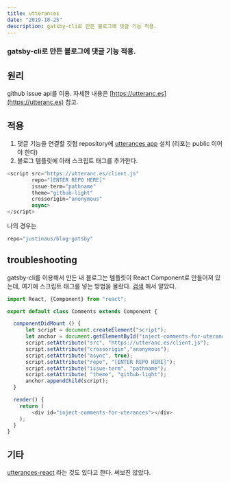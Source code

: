 ```yaml
---
title: utterances
date: "2019-10-25"
description: gatsby-cli로 만든 블로그에 댓글 기능 적용.
---
```


### gatsby-cli로 만든 블로그에 댓글 기능 적용.

## 원리

github issue api를 이용.
자세한 내용은 [https://utteranc.es](https://utteranc.es) 참고.


## 적용

1. 댓글 기능을 연결할 깃헙 repository에 [utterances app](https://github.com/apps/utterances) 설치 (리포는 public 이어야 한다)
1. 블로그 템플릿에 아래 스크립트 태그를 추가한다.
```js
<script src="https://utteranc.es/client.js"
        repo="[ENTER REPO HERE]"
        issue-term="pathname"
        theme="github-light"
        crossorigin="anonymous"
        async>
</script>
```

나의 경우는
```js
repo="justinaus/blog-gatsby"
```

## troubleshooting
gatsby-cli를 이용해서 만든 내 블로그는
템플릿이 React Component로 만들어져 있는데, 여기에 스크립트 태그를 넣는 방법을 몰랐다.
[검색](https://github.com/utterance/utterances/issues/161) 해서 알았다.

```js
import React, {Component} from "react";

export default class Comments extends Component {

  componentDidMount () {
      let script = document.createElement("script");
      let anchor = document.getElementById("inject-comments-for-uterances");
      script.setAttribute("src", "https://utteranc.es/client.js");
      script.setAttribute("crossorigin","anonymous");
      script.setAttribute("async", true);
      script.setAttribute("repo", "[ENTER REPO HERE]");
      script.setAttribute("issue-term", "pathname");
      script.setAttribute( "theme", "github-light");
      anchor.appendChild(script);
  }

  render() {
    return (
        <div id="inject-comments-for-uterances"></div>
    );
  }
}
```

## 기타
[utterances-react](https://www.npmjs.com/package/utterances-react) 라는 것도 있다고 한다.
써보진 않았다.






